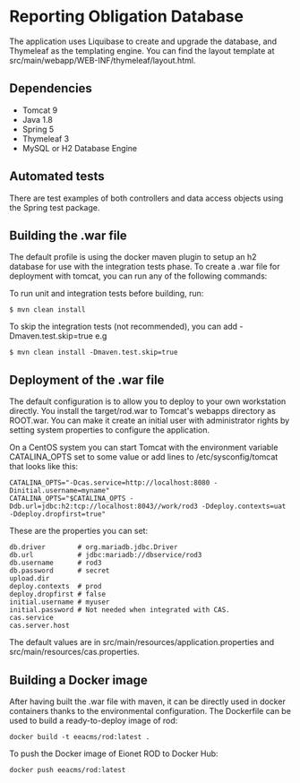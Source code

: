 Reporting Obligation Database
=============================

The application uses Liquibase to create and upgrade the database, and Thymeleaf as the templating engine.
You can find the layout template at src/main/webapp/WEB-INF/thymeleaf/layout.html.

Dependencies
------------
* Tomcat 9
* Java 1.8
* Spring 5
* Thymeleaf 3
* MySQL or H2 Database Engine

Automated tests
---------------
There are test examples of both controllers and data access objects using the Spring test package.

Building the .war file
----------------------
The default profile is using the docker maven plugin to setup an h2 database for use with the integration tests phase. To create a .war file for deployment with tomcat, you can run any of the following commands:

To run unit and integration tests before building, run:
```
$ mvn clean install
```
To skip the integration tests (not recommended), you can add -Dmaven.test.skip=true e.g
```
$ mvn clean install -Dmaven.test.skip=true
```

Deployment of the .war file
----------------------
The default configuration is to allow you to deploy to your own workstation directly. You install the target/rod.war to Tomcat's webapps directory as ROOT.war. You can make it create an initial user with administrator rights by setting system properties to configure the application.

On a CentOS system you can start Tomcat with the environment variable CATALINA_OPTS set to some value or add lines to /etc/sysconfig/tomcat that looks like this:
```
CATALINA_OPTS="-Dcas.service=http://localhost:8080 -Dinitial.username=myname"
CATALINA_OPTS="$CATALINA_OPTS -Ddb.url=jdbc:h2:tcp://localhost:8043//work/rod3 -Ddeploy.contexts=uat -Ddeploy.dropfirst=true"
```
These are the properties you can set:
```
db.driver        # org.mariadb.jdbc.Driver
db.url           # jdbc:mariadb://dbservice/rod3
db.username      # rod3
db.password      # secret
upload.dir
deploy.contexts  # prod
deploy.dropfirst # false
initial.username # myuser
initial.password # Not needed when integrated with CAS.
cas.service
cas.server.host
```
The default values are in src/main/resources/application.properties and src/main/resources/cas.properties.

Building a Docker image
-----------------------

After having built the .war file with maven, it can be directly used in docker containers thanks to the environmental configuration. The Dockerfile can be used to build a ready-to-deploy image of rod:
```
docker build -t eeacms/rod:latest .
```
To push the Docker image of Eionet ROD to Docker Hub:
```
docker push eeacms/rod:latest
```
